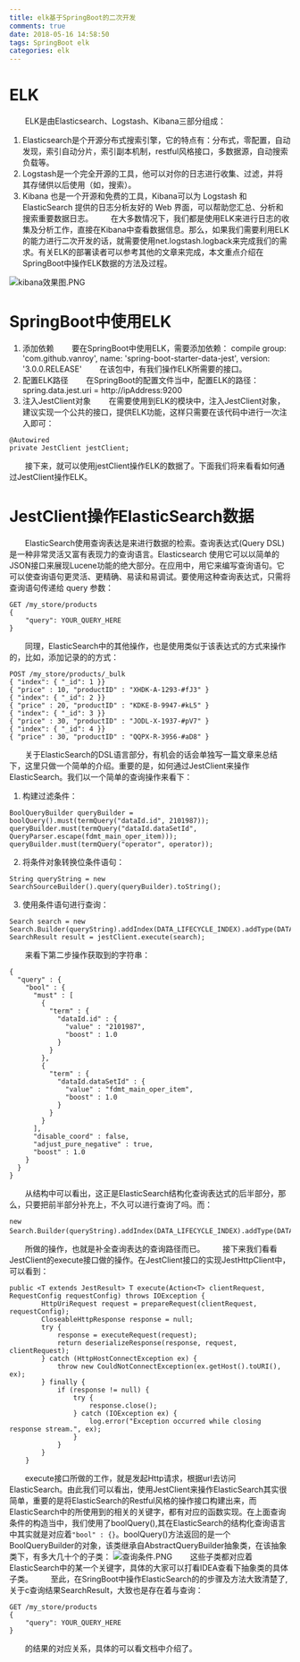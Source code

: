 ```yaml
---
title: elk基于SpringBoot的二次开发
comments: true
date: 2018-05-16 14:58:50
tags: SpringBoot elk
categories: elk
---
```

# ELK
&emsp;&emsp;ELK是由Elasticsearch、Logstash、Kibana三部分组成：
1. Elasticsearch是个开源分布式搜索引擎，它的特点有：分布式，零配置，自动发现，索引自动分片，索引副本机制，restful风格接口，多数据源，自动搜索负载等。
2. Logstash是一个完全开源的工具，他可以对你的日志进行收集、过滤，并将其存储供以后使用（如，搜索）。
3. Kibana 也是一个开源和免费的工具，Kibana可以为 Logstash 和 ElasticSearch 提供的日志分析友好的 Web 界面，可以帮助您汇总、分析和搜索重要数据日志。
&emsp;&emsp;在大多数情况下，我们都是使用ELK来进行日志的收集及分析工作，直接在Kibana中查看数据信息。那么，如果我们需要利用ELK的能力进行二次开发的话，就需要使用net.logstash.logback来完成我们的需求。有关ELK的部署读者可以参考其他的文章来完成，本文重点介绍在SpringBoot中操作ELK数据的方法及过程。

![kibana效果图.PNG](./kibana效果图.PNG)

# SpringBoot中使用ELK
1. 添加依赖
&emsp;&emsp;要在SpringBoot中使用ELK，需要添加依赖：
compile group: 'com.github.vanroy', name: 'spring-boot-starter-data-jest', version: '3.0.0.RELEASE'
&emsp;&emsp;在该包中，有我们操作ELK所需要的接口。
2. 配置ELK路径
&emsp;&emsp;在SpringBoot的配置文件当中，配置ELK的路径：spring.data.jest.uri     = http://ipAddress:9200
3. 注入JestClient对象
&emsp;&emsp;在需要使用到ELK的模块中，注入JestClient对象，建议实现一个公共的接口，提供ELK功能，这样只需要在该代码中进行一次注入即可：
```
@Autowired
private JestClient jestClient;
```
&emsp;&emsp;接下来，就可以使用jestClient操作ELK的数据了。下面我们将来看看如何通过JestClient操作ELK。

# JestClient操作ElasticSearch数据
&emsp;&emsp;ElasticSearch使用查询表达是来进行数据的检索。查询表达式(Query DSL)是一种非常灵活又富有表现力的查询语言。Elasticsearch 使用它可以以简单的JSON接口来展现Lucene功能的绝大部分。在应用中，用它来编写查询语句。它可以使查询语句更灵活、更精确、易读和易调试。要使用这种查询表达式，只需将查询语句传递给 query 参数：
```
GET /my_store/products
{
    "query": YOUR_QUERY_HERE
}
```
&emsp;&emsp;同理，ElasticSearch中的其他操作，也是使用类似于该表达式的方式来操作的，比如，添加记录的的方式：
```
POST /my_store/products/_bulk
{ "index": { "_id": 1 }}
{ "price" : 10, "productID" : "XHDK-A-1293-#fJ3" }
{ "index": { "_id": 2 }}
{ "price" : 20, "productID" : "KDKE-B-9947-#kL5" }
{ "index": { "_id": 3 }}
{ "price" : 30, "productID" : "JODL-X-1937-#pV7" }
{ "index": { "_id": 4 }}
{ "price" : 30, "productID" : "QQPX-R-3956-#aD8" }
```
&emsp;&emsp;关于ElasticSearch的DSL语言部分，有机会的话会单独写一篇文章来总结下，这里只做一个简单的介绍。重要的是，如何通过JestClient来操作ElasticSearch。我们以一个简单的查询操作来看下：
1. 构建过滤条件：
```
BoolQueryBuilder queryBuilder = boolQuery().must(termQuery("dataId.id", 2101987));
queryBuilder.must(termQuery("dataId.dataSetId", QueryParser.escape(fdmt_main_oper_item)));
queryBuilder.must(termQuery("operator", operator));
```
2. 将条件对象转换位条件语句：
```
String queryString = new SearchSourceBuilder().query(queryBuilder).toString();
```
3. 使用条件语句进行查询：
```
Search search = new Search.Builder(queryString).addIndex(DATA_LIFECYCLE_INDEX).addType(DATA_LIFECYCLE_TYPE).build();
SearchResult result = jestClient.execute(search);
```
&emsp;&emsp;来看下第二步操作获取到的字符串：
```
{
  "query" : {
    "bool" : {
      "must" : [
        {
          "term" : {
            "dataId.id" : {
              "value" : "2101987",
              "boost" : 1.0
            }
          }
        },
        {
          "term" : {
            "dataId.dataSetId" : {
              "value" : "fdmt_main_oper_item",
              "boost" : 1.0
            }
          }
        }
      ],
      "disable_coord" : false,
      "adjust_pure_negative" : true,
      "boost" : 1.0
    }
  }
}
```
&emsp;&emsp;从结构中可以看出，这正是ElasticSearch结构化查询表达式的后半部分，那么，只要把前半部分补充上，不久可以进行查询了吗。而：
```
new Search.Builder(queryString).addIndex(DATA_LIFECYCLE_INDEX).addType(DATA_LIFECYCLE_TYPE)；
```
&emsp;&emsp;所做的操作，也就是补全查询表达的查询路径而已。
&emsp;&emsp;接下来我们看看JestClient的execute接口做的操作。在JestClient接口的实现JestHttpClient中，可以看到：
```
public <T extends JestResult> T execute(Action<T> clientRequest, RequestConfig requestConfig) throws IOException {
        HttpUriRequest request = prepareRequest(clientRequest, requestConfig);
        CloseableHttpResponse response = null;
        try {
            response = executeRequest(request);
            return deserializeResponse(response, request, clientRequest);
        } catch (HttpHostConnectException ex) {
            throw new CouldNotConnectException(ex.getHost().toURI(), ex);
        } finally {
            if (response != null) {
                try {
                    response.close();
                } catch (IOException ex) {
                    log.error("Exception occurred while closing response stream.", ex);
                }
            }
        }
    }
```
&emsp;&emsp;execute接口所做的工作，就是发起Http请求，根据url去访问ElasticSearch。由此我们可以看出，使用JestClient来操作ElasticSearch其实很简单，重要的是将ElasticSearch的Restful风格的操作接口构建出来，而ElasticSearch中的所使用到的相关的关键字，都有对应的函数实现。在上面查询条件的构造当中，我们使用了boolQuery(),其在ElasticSearch的结构化查询语言中其实就是对应着``"bool" : {}``。boolQuery()方法返回的是一个BoolQueryBuilder的对象，该类继承自AbstractQueryBuilder抽象类，在该抽象类下，有多大几十个的子类：
![查询条件.PNG](./查询条件.PNG)
&emsp;&emsp;这些子类都对应着ElasticSearch中的某一个关键字，具体的大家可以打看IDEA查看下抽象类的具体子类。
&emsp;&emsp;至此，在SringBoot中操作ElasticSearch的的步骤及方法大致清楚了,关于c查询结果SearchResult，大致也是存在着与查询：
```
GET /my_store/products
{
    "query": YOUR_QUERY_HERE
}
```
&emsp;&emsp;的结果的对应关系，具体的可以看文档中介绍了。